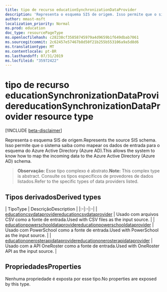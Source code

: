 ```yaml
---
title: tipo de recurso educationSynchronizationDataProvider
description: 'Representa o esquema SIS de origem. Isso permite que o sistema saiba como mapear os dados de entrada para o esquema do Azure Active Directory (Azure AD). '
author: mmast-msft
localization_priority: Normal
ms.prod: education
doc_type: resourcePageType
ms.openlocfilehash: c28238cf35858745979a4d9659b1f649dbab7061
ms.sourcegitcommit: 2c62457e57467b8d50f21b255b553106a9a5d8d6
ms.translationtype: MT
ms.contentlocale: pt-BR
ms.lasthandoff: 07/31/2019
ms.locfileid: "35972422"
---
```

# <a name="educationsynchronizationdataprovider-resource-type"></a><span data-ttu-id="7a185-104">tipo de recurso educationSynchronizationDataProvider</span><span class="sxs-lookup"><span data-stu-id="7a185-104">educationSynchronizationDataProvider resource type</span></span>

[!INCLUDE [beta-disclaimer](../../includes/beta-disclaimer.md)]

<span data-ttu-id="7a185-105">Representa o esquema SIS de origem.</span><span class="sxs-lookup"><span data-stu-id="7a185-105">Represents the source SIS schema.</span></span> <span data-ttu-id="7a185-106">Isso permite que o sistema saiba como mapear os dados de entrada para o esquema do Azure Active Directory (Azure AD).</span><span class="sxs-lookup"><span data-stu-id="7a185-106">This allows the system to know how to map the incoming data to the Azure Active Directory (Azure AD) schema.</span></span>

> <span data-ttu-id="7a185-107">**Observação:** Esse tipo complexo é abstrato.</span><span class="sxs-lookup"><span data-stu-id="7a185-107">**Note:** This complex type is abstract.</span></span> <span data-ttu-id="7a185-108">Consulte os tipos específicos de provedores de dados listados.</span><span class="sxs-lookup"><span data-stu-id="7a185-108">Refer to the specific types of data providers listed.</span></span>

## <a name="derived-types"></a><span data-ttu-id="7a185-109">Tipos derivados</span><span class="sxs-lookup"><span data-stu-id="7a185-109">Derived types</span></span>
| <span data-ttu-id="7a185-110">Tipo</span><span class="sxs-lookup"><span data-stu-id="7a185-110">Type</span></span> | <span data-ttu-id="7a185-111">Descrição</span><span class="sxs-lookup"><span data-stu-id="7a185-111">Description</span></span> |
|:-|:-|:-|
| [<span data-ttu-id="7a185-112">educationcsvdataprovider</span><span class="sxs-lookup"><span data-stu-id="7a185-112">educationcsvdataprovider</span></span>](educationcsvdataprovider.md) | <span data-ttu-id="7a185-113">Usado com arquivos CSV como a fonte de entrada.</span><span class="sxs-lookup"><span data-stu-id="7a185-113">Used with CSV files as the input source.</span></span> |
| [<span data-ttu-id="7a185-114">educationpowerschooldataprovider</span><span class="sxs-lookup"><span data-stu-id="7a185-114">educationpowerschooldataprovider</span></span>](educationpowerschooldataprovider.md) | <span data-ttu-id="7a185-115">Usado com PowerSchool como a fonte de entrada.</span><span class="sxs-lookup"><span data-stu-id="7a185-115">Used with PowerSchool as the input source.</span></span> |
| [<span data-ttu-id="7a185-116">educationonerosterapidataprovider</span><span class="sxs-lookup"><span data-stu-id="7a185-116">educationonerosterapidataprovider</span></span>](educationonerosterapidataprovider.md) | <span data-ttu-id="7a185-117">Usado com a API OneRoster como a fonte de entrada.</span><span class="sxs-lookup"><span data-stu-id="7a185-117">Used with OneRoster API as the input source.</span></span> |

## <a name="properties"></a><span data-ttu-id="7a185-118">Propriedades</span><span class="sxs-lookup"><span data-stu-id="7a185-118">Properties</span></span>

<span data-ttu-id="7a185-119">Nenhuma propriedade é exposta por esse tipo.</span><span class="sxs-lookup"><span data-stu-id="7a185-119">No properties are exposed by this type.</span></span>
